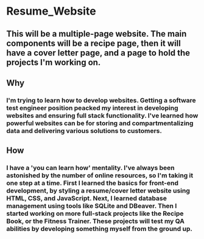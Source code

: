# Resume_Website
## This will be a multiple-page website. The main components will be a recipe page, then it will have a cover letter page, and a page to hold the projects I'm working on.

## Why
### I'm trying to learn how to develop websites. Getting a software test engineer position peacked my interest in developing websites and ensuring full stack functionality. I've learned how powerful websites can be for storing and compartmentalizing data and delivering various solutions to customers.

## How
### I have a 'you can learn how' mentality. I've always been astonished by the number of online resources, so I'm taking it one step at a time. First I learned the basics for front-end development, by styling a resume/cover letter website using HTML, CSS, and JavaScript. Next, I learned database management using tools like SQLite and DBeaver. Then I started working on more full-stack projects like the Recipe Book, or the Fitness Trainer. These projects will test my QA abilities by developing something myself from the ground up.
